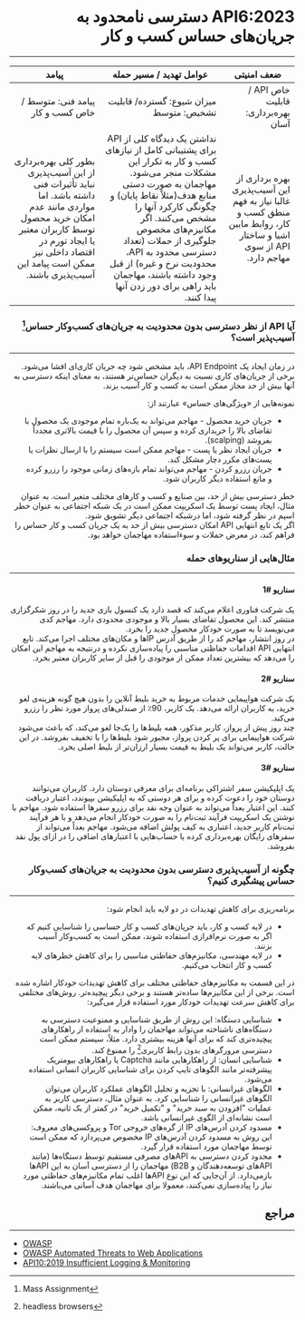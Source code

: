 <div dir="rtl" align='right'>

# API6:2023 دسترسی نامحدود به جریان‌های حساس کسب و کار
---


| ضعف امنیتی | عوامل تهدید / مسیر حمله | پیامد |
|---------|--------------------|------------|
| خاص API / قابلیت بهره‌برداری: آسان |  میزان شیوع: گسترده/ قابلیت تشخیص: متوسط              | پیامد فنی: متوسط / خاص کسب و کار     |
| بهره برداری از این آسیب‌پذیری غالبا نیاز به فهم منطق کسب و کار، روابط مابین اشیا و ساختار API از سوی مهاجم دارد.               | نداشتن یک دیدگاه کلی از API برای پشتیبانی کامل از نیازهای کسب و کار به تکرار این مشکلات منجر می‌شود. مهاجمان به صورت دستی منابع هدف(مثلاً نقاط پایان) و چگونگی کارکرد آنها را مشخص می‌کنند. اگر مکانیزم‌های مخصوص جلوگیری از حملات (تعداد دسترسی محدود به API، محدودیت نرخ و غیره) از قبل وجود داشته باشند، مهاجمان باید راهی برای دور زدن آنها پیدا کنند.     | بطور کلی بهره‌برداری از این آسیب‌پذیری نباید تأثیرات فنی  داشته باشد. اما مواردی مانند عدم امکان خرید محصول توسط کاربران معتبر یا ایجاد تورم در اقتصاد داخلی نیز ممکن است پیامد این آسیب‌پذیری باشند.         |



### آیا API از نظر دسترسی بدون محدودیت به جریان‌های کسب‌وکار حساس[^1] ‌‌‌آسیب‌پذیر است؟
---
در زمان ایجاد یک API Endpoint، باید مشخص شود چه جریان کاری‌ای افشا می‌شود. برخی از جریان‌های کاری نسبت به دیگران حساس‌تر هستند، به معنای اینکه دسترسی به آنها بیش از حد مجاز ممکن است به کسب و کار آسیب بزند.

نمونه‌‌‌هایی از «ویژگی‌‌‌های حساس» عبارتند از:

- جریان خرید محصول - مهاجم می‌تواند به یک‌باره تمام موجودی یک محصول با تقاضای بالا را خریداری کرده و سپس آن محصول را با قیمت بالاتری مجدداً بفروشد (scalping).
- جریان ایجاد نظر یا پست - مهاجم ممکن است سیستم را با ارسال نظرات یا پست‌های مکرر دچار مشکل کند.
- جریان رزرو کردن - مهاجم می‌تواند تمام بازه‌های زمانی موجود را رزرو کرده و مانع استفاده دیگر کاربران شود.

خطر دسترسی بیش از حد، بین صنایع و کسب و کارهای مختلف متغیر است. به عنوان مثال، ایجاد پست‌ توسط یک اسکریپت ممکن است در یک شبکه اجتماعی به عنوان خطر اسپم در نظر گرفته شود، اما درشبکه اجتماعی دیگر تشویق شود.  
اگر یک تابع انتهایی API امکان دسترسی بیش از حد به یک جریان کسب و کار حساس را فراهم ‌کند، در معرض حملات و سوءاستفاده‌ مهاجمان خواهد بود.

### مثال‌‌‌هایی از سناریوهای حمله
---
#### سناریو #1

یک شرکت فناوری اعلام می‌کند که قصد دارد یک کنسول بازی جدید را در روز شکرگزاری منتشر کند. این محصول تقاضای بسیار بالا و موجودی محدودی دارد. مهاجم کدی می‌نویسد تا به صورت خودکار محصول جدید را بخرد.  
در روز انتشار، مهاجم کد را از طریق آدرس IPها و مکان‌های مختلف اجرا می‌کند. تابع انتهایی API  اقدامات حفاظتی مناسبی را پیاده‌سازی نکرده و درنتیجه به مهاجم این امکان را می‌دهد که بیشترین تعداد ممکن از موجودی را قبل از سایر کاربران معتبر بخرد.

#### سناریو #2

یک شرکت هواپیمایی خدمات مربوط به خرید بلیط آنلاین را بدون هیچ گونه هزینه‌ی لغو خرید، به کاربران ارائه می‌دهد. یک کاربر، 90٪ از صندلی‌های پرواز مورد نظر را رزرو می‌کند.  
چند روز پیش از پرواز، کاربر مذکور، همه بلیط‌ها را یک‌جا لغو می‌کند، که باعث می‌شود شرکت هواپیمایی برای پر کردن پرواز، مجبور شود بلیط‌ها را با تخفیف بفروشد. در این حالت، کاربر می‌تواند یک بلیط به قیمت بسیار ارزان‌تر از بلیط اصلی بخرد.

#### سناریو #3

یک اپلیکیشن سفر اشتراکی برنامه‌ای برای معرفی دوستان دارد. کاربران می‌توانند دوستان خود را دعوت کرده و برای هر دوستی که به اپلیکیشن بپیوندد، اعتبار دریافت کنند. این اعتبار بعداً می‌تواند به عنوان وجه نقد برای رزرو سفرها استفاده شود. مهاجم با نوشتن یک اسکریپت فرآیند ثبت‌نام را به صورت خودکار انجام می‌دهد و با هر فرآیند ثبت‌نام کاربر جدید، اعتباری به کیف پولش اضافه می‌شود. مهاجم بعداً می‌تواند از سفرهای رایگان بهره‌برداری کرده یا حساب‌هایی با اعتبارهای اضافی را  در ازای پول نقد بفروشد.

### چگونه از ‌‌‌آسیب‌پذیری دسترسی بدون محدودیت به جریان‌های کسب‌وکار حساس پیشگیری کنیم؟
---
برنامه‌ریزی برای کاهش تهدیدات در دو لایه باید انجام شود:

- در لایه کسب و کار، باید جریان‌های کسب و کار حساسی را شناسایی کنیم که اگر به صورت نرم‌افرازی استفاده شوند، ممکن است به کسب‌وکار آسیب بزنند.
- در لایه مهندسی، مکانیزم‌های حفاظتی مناسبی را برای کاهش خطرهای لایه کسب و کار انتخاب می‌کنیم.

در این قسمت به مکانیزم‌های حفاظتی مختلف برای کاهش تهدیدات خودکار اشاره شده است. برخی از این مکانیزم‌ها ساده‌تر هستند و برخی دیگر پیچیده‌تر. روش‌های مختلفی برای کاهش سرعت تهدیدات خودکار مورد استفاده قرار می‌گیرد:

- شناسایی دستگاه: این روش از طریق شناسایی و ممنوعیت دسترسی به دستگاه‌های ناشناخته می‌تواند مهاجمان را وادار به استفاده از راهکارهای پیچیده‌تری کند که برای آنها هزینه بیشتری دارد. مثلاً، سیستم ممکن است دسترسی مرورگرهای بدون رابط کاربری[^2] را ممنوع کند.
- شناسایی انسان: از راهکارهایی مانند Captcha یا راهکارهای بیومتریک پیشرفته‌تر مانند الگوهای تایپ کردن برای شناسایی کاربران انسانی استفاده می‌شود.
- الگوهای غیرانسانی: با تجزیه و تحلیل الگوهای عملکرد کاربران می‌توان الگوهای غیرانسانی را شناسایی کرد. به عنوان مثال، دسترسی کاربر به عملیات "افزودن به سبد خرید" و "تکمیل خرید" در کمتر از یک ثانیه، ممکن است نشانه‌ای از الگوی غیرانسانی باشد.
- مسدود کردن آدرس‌های IP از گره‌های خروجی Tor و پروکسی‌های معروف: این روش به مسدود کردن آدرس‌های IP  مخصوص می‌پردازد که ممکن است توسط مهاجمان مورد استفاده قرار گیرد.
- محدود کردن دسترسی به API‌های مصرفی مستقیم توسط دستگاه‌ها (مانند API‌های توسعه‌دهندگان و B2B) مهاجمان را از دسترسی آسان به این API‌ها بازمی‌دارد. از آن‌جایی که این نوع API‌ها اغلب تمام مکانیزم‌های حفاظتی مورد نیاز را پیاده‌سازی نمی‌کنند، معمولا برای مهاجمان هدف آسانی می‌باشند.

## مراجع
---
</div>

- [OWASP](https://owasp.org/)
- [OWASP Automated Threats to Web Applications](https://owasp.org/www-community/automated-threats)
- [API10:2019 Insufficient Logging & Monitoring](https://owasp.org/Top10/API/2019/en/API10_Insufficient_Logging_and_Monitoring/)

[^1]: Mass Assignment
[^2]: headless browsers

